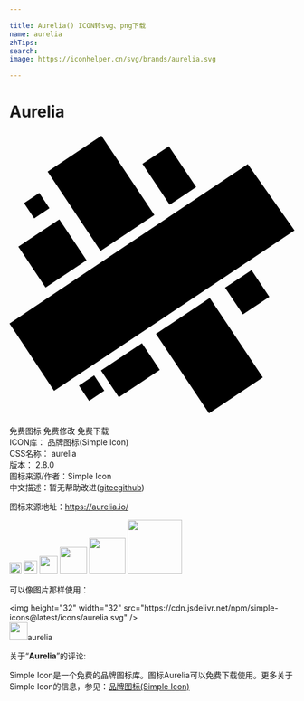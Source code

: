 ```yaml
---

title: Aurelia() ICON转svg、png下载
name: aurelia
zhTips: 
search: 
image: https://iconhelper.cn/svg/brands/aurelia.svg

---
```


# Aurelia  <small style="font-size: 60%;font-weight: 100"></small>

<div id="svg" class="svg-wrap">
<svg role="img" viewBox="0 0 24 24" xmlns="http://www.w3.org/2000/svg"><title>Aurelia icon</title><path d="M15.716 4.636L13.49 6.122l-2.295-3.439 2.228-1.486zM17.527 14.967l3.806 5.703-4.533 3.025-3.806-5.703-.664-.995 4.533-3.025zM11.817 18.777l.838 1.256-3.45 2.303-1.503-2.25.754-.504 2.697-1.8zM19.413 12.27l.968-.645 1.501 2.25-2.227 1.487-.838-1.256 1.26-.84zm-.596 1.836l-.664-.995 1.26-.84.664.994zM3.792 12.593l-.753.503L.744 9.657l3.45-2.302 1.61 2.41-2.698 1.8 2.697-1.8.686 1.029zM11.513 5.954l.687 1.029-4.534 3.025L6.98 8.98 3.21 3.33 7.742.305zM14.749 5.282l-1.26.84-.686-1.028-1.609-2.41 2.228-1.487 2.295 3.439zM9.12 20.577l-.664-.995 2.697-1.8.664.995zM18.817 14.106l-.664-.995 1.26-.84.664.994zM3.792 12.593l-.686-1.028 2.697-1.8.686 1.029zM13.489 6.122l-.686-1.028 1.26-.84.686 1.028zM17.527 14.967l-4.533 3.025-.664-.995 4.533-3.025zM11.513 5.954l.687 1.029-4.534 3.025L6.98 8.98zM2.507 5.132l.855 1.283-1.282.855-.856-1.282zM7.127 20.505l.856 1.283-1.282.855-.856-1.282zM3.754 21.797L0 16.125 20.063 2.706 24 8.287z"/></svg>
</div>
<detail full-name='aurelia'></detail>

<div class="detail-page">
<p>
<span><span class="badge-success badge">免费图标</span> <span class="badge-success badge">免费修改</span>  <span class="badge-success badge">免费下载</span> </span>
<br/>
<span>
ICON库：
<span class="badge-secondary badge">品牌图标(Simple Icon)</span> 
</span>
<br/>
<span>
CSS名称：
<span class="badge-secondary badge">aurelia</span> 
</span>

<br/>
<span>
版本：
<span class="badge-secondary badge">2.8.0</span> 
</span>
<br/>
<span>图标来源/作者：<span class="badge-light badge">Simple Icon</span></span> 
<br/>
<span class="zh-detail">中文描述：暂无<span class="help-link"><span>帮助改进</span>(<a href="https://gitee.com/liuwave/icon-helper/edit/master/json/brands/aurelia.json" target="_blank" rel="noopener noreferrer">gitee</a><a href="https://github.com/liuwave/icon-helper/edit/master/json/brands/aurelia.json" target="_blank" rel="noopener noreferrer">github</a></span>)</span><br/>
</p>
</div><div class="description description alert alert-light"><p>图标来源地址：<a href="https://aurelia.io/" target="_blank" rel="noopener noreferrer">https://aurelia.io/</a></p></div>
<div class="alert alert-dark">
<img height="21" width="21" src="https://cdn.jsdelivr.net/npm/simple-icons@latest/icons/aurelia.svg" />
<img height="24" width="24" src="https://cdn.jsdelivr.net/npm/simple-icons@latest/icons/aurelia.svg" />
<img height="32" width="32" src="https://cdn.jsdelivr.net/npm/simple-icons@latest/icons/aurelia.svg" />
<img height="48" width="48" src="https://cdn.jsdelivr.net/npm/simple-icons@latest/icons/aurelia.svg" />
<img height="64" width="64" src="https://cdn.jsdelivr.net/npm/simple-icons@latest/icons/aurelia.svg" />
<img height="96" width="96" src="https://cdn.jsdelivr.net/npm/simple-icons@latest/icons/aurelia.svg" />

</div>
<div>
  <p>可以像图片那样使用：    
  </p>
  <div class="alert alert-primary" style="font-size: 14px">
    &lt;img height="32" width="32" src="https://cdn.jsdelivr.net/npm/simple-icons@latest/icons/aurelia.svg" /&gt;
    <copy-btn content='<img height="32" width="32" src="https://cdn.jsdelivr.net/npm/simple-icons@latest/icons/aurelia.svg" />'></copy-btn>
  </div>
  <div class="alert alert-secondary">
    <img height="32" width="32" src="https://cdn.jsdelivr.net/npm/simple-icons@latest/icons/aurelia.svg" />aurelia
    <copy-btn content="aurelia" btn-title="复制图标名称"></copy-btn>
  </div>
</div>
<div class="icon-detail__container">
<p>关于“<b>Aurelia</b>”的评论:</p>
</div>
<Vssue title="关于“Aurelia”的评论" />
<div><p>Simple Icon是一个免费的品牌图标库。图标Aurelia可以免费下载使用。更多关于  Simple Icon的信息，参见：<a target="_blank" href="https://iconhelper.cn/brands.html">品牌图标(Simple Icon)</a>
</p></div>
